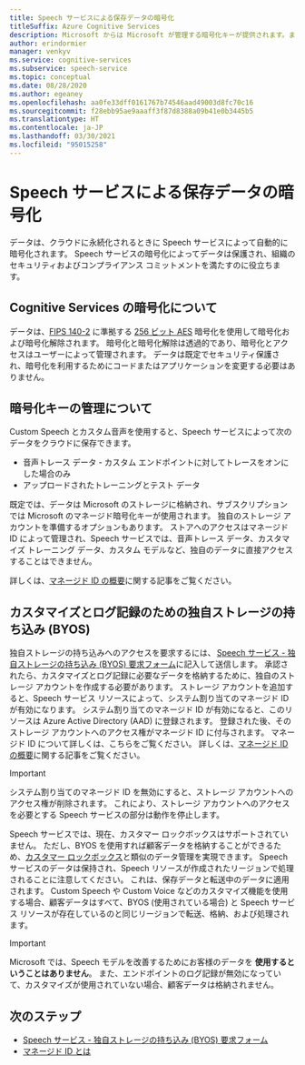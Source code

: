 ```yaml
---
title: Speech サービスによる保存データの暗号化
titleSuffix: Azure Cognitive Services
description: Microsoft からは Microsoft が管理する暗号化キーが提供されます。また、カスタマー マネージド キー (CMK) と呼ばれている独自のキーで自分の Cognitive Services サブスクリプションを管理することをお客様に許可します。 この記事では、音声サービスによる保存データの暗号化について説明します。
author: erindormier
manager: venkyv
ms.service: cognitive-services
ms.subservice: speech-service
ms.topic: conceptual
ms.date: 08/28/2020
ms.author: egeaney
ms.openlocfilehash: aa0fe33dff0161767b74546aad49003d8fc70c16
ms.sourcegitcommit: f28ebb95ae9aaaff3f87d8388a09b41e0b3445b5
ms.translationtype: HT
ms.contentlocale: ja-JP
ms.lasthandoff: 03/30/2021
ms.locfileid: "95015258"
---
```

# <a name="speech-service-encryption-of-data-at-rest"></a>Speech サービスによる保存データの暗号化

データは、クラウドに永続化されるときに Speech サービスによって自動的に暗号化されます。 Speech サービスの暗号化によってデータは保護され、組織のセキュリティおよびコンプライアンス コミットメントを満たすのに役立ちます。

## <a name="about-cognitive-services-encryption"></a>Cognitive Services の暗号化について

データは、[FIPS 140-2](https://en.wikipedia.org/wiki/FIPS_140-2) に準拠する [256 ビット AES](https://en.wikipedia.org/wiki/Advanced_Encryption_Standard) 暗号化を使用して暗号化および暗号化解除されます。 暗号化と暗号化解除は透過的であり、暗号化とアクセスはユーザーによって管理されます。 データは既定でセキュリティ保護され、暗号化を利用するためにコードまたはアプリケーションを変更する必要はありません。

## <a name="about-encryption-key-management"></a>暗号化キーの管理について

Custom Speech とカスタム音声を使用すると、Speech サービスによって次のデータをクラウドに保存できます。  

* 音声トレース データ - カスタム エンドポイントに対してトレースをオンにした場合のみ
* アップロードされたトレーニングとテスト データ

既定では、データは Microsoft のストレージに格納され、サブスクリプションでは Microsoft のマネージド暗号化キーが使用されます。 独自のストレージ アカウントを準備するオプションもあります。 ストアへのアクセスはマネージド ID によって管理され、Speech サービスでは、音声トレース データ、カスタマイズ トレーニング データ、カスタム モデルなど、独自のデータに直接アクセスすることはできません。

詳しくは、[マネージド ID の概要](../../active-directory/managed-identities-azure-resources/overview.md)に関する記事をご覧ください。

## <a name="bring-your-own-storage-byos-for-customization-and-logging"></a>カスタマイズとログ記録のための独自ストレージの持ち込み (BYOS)

独自ストレージの持ち込みへのアクセスを要求するには、 [Speech サービス - 独自ストレージの持ち込み (BYOS) 要求フォーム](https://aka.ms/cogsvc-cmk)に記入して送信します。 承認されたら、カスタマイズとログ記録に必要なデータを格納するために、独自のストレージ アカウントを作成する必要があります。 ストレージ アカウントを追加すると、Speech サービス リソースによって、システム割り当てのマネージド ID が有効になります。 システム割り当てのマネージド ID が有効になると、このリソースは Azure Active Directory (AAD) に登録されます。 登録された後、そのストレージ アカウントへのアクセス権がマネージド ID に付与されます。 マネージド ID について詳しくは、こちらをご覧ください。 詳しくは、[マネージド ID の概要](../../active-directory/managed-identities-azure-resources/overview.md)に関する記事をご覧ください。

> [!IMPORTANT]
> システム割り当てのマネージド ID を無効にすると、ストレージ アカウントへのアクセス権が削除されます。 これにより、ストレージ アカウントへのアクセスを必要とする Speech サービスの部分は動作を停止します。  

Speech サービスでは、現在、カスタマー ロックボックスはサポートされていません。 ただし、BYOS を使用すれば顧客データを格納することができるため、[カスタマー ロックボックス](../../security/fundamentals/customer-lockbox-overview.md)と類似のデータ管理を実現できます。 Speech サービスのデータは保持され、Speech リソースが作成されたリージョンで処理されることに注意してください。 これは、保存データと転送中のデータに適用されます。 Custom Speech や Custom Voice などのカスタマイズ機能を使用する場合、顧客データはすべて、BYOS (使用されている場合) と Speech サービス リソースが存在しているのと同じリージョンで転送、格納、および処理されます。

> [!IMPORTANT]
> Microsoft では、Speech モデルを改善するためにお客様のデータを **使用するということはありません**。 また、エンドポイントのログ記録が無効になっていて、カスタマイズが使用されていない場合、顧客データは格納されません。 

## <a name="next-steps"></a>次のステップ

* [Speech サービス - 独自ストレージの持ち込み (BYOS) 要求フォーム](https://aka.ms/cogsvc-cmk)
* [マネージド ID とは](../../active-directory/managed-identities-azure-resources/overview.md)